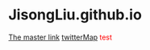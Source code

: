 # JisongLiu.github.io
[The master link](https://github.com/JisongLiu/JisongLiu.github.io)
[twitterMap](https://github.com/JisongLiu.github.io/twitterMap)
<font color=red>
test
</font>
